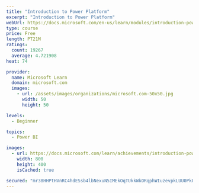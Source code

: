 ```yaml
---
title: "Introduction to Power Platform"
excerpt: "Introduction to Power Platform"
webUrl: https://docs.microsoft.com/en-us/learn/modules/introduction-power-platform/
type: course
price: Free
length: PT21M
ratings:
  count: 19267
  average: 4.721908
heat: 74

provider:
  name: Microsoft Learn
  domain: microsoft.com
  images:
    - url: /assets/images/organizations/microsoft.com-50x50.jpg
      width: 50
      height: 50

levels:
  - Beginner

topics:
  - Power BI

images:
  - url: https://docs.microsoft.com/learn/achievements/introduction-power-platform-social.png
    width: 800
    height: 400
    isCached: true

secured: "mr38HHPtHVnRC4hdESsb4lbNexuN5IMEkOqTUkkWkORqphWIuzevpkLUU0PkUX2PO5ebg6zNBUQhpB3EgOrpup25yrJBrgFC4IGTtg0CD/UucPM5Ga5JOfoxAtsIxnG3mrn9vr4NgUYkr15QET8KKK38UQ63zoWRO9zGtUwez2SDHWwvr8h4OIgdZ/r4x3l01QpWPTCY1tcbOgX3KGuXYpYEeFsL4XcU+8kUDbJOCZnoSJElxw4AaVqY3MQkQw66LGnSz/5QXYcaHf1mCwStvlBpwCisP2ep6vilfajNEl7oSApMqR7ClU/Pb4FEwW+Wx+K67RioVL3PkB7miyvLhAAEf46zh0zEYC9MYs23t+oqzoTmiJIm4Rh7AdyMjQw17iCgr56MUmbV965uR53PJ4Ab0pSP4PwoU/noO4HjFBAedb3Tkq4N1DqYTSlEa7+L;c742IMTEcNKUVRKcplb5PQ=="
---
```


